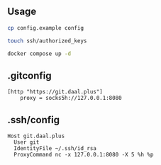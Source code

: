 ## Usage

```bash
cp config.example config
```

```bash
touch ssh/authorized_keys
```

```bash
docker compose up -d
```

## .gitconfig

```
[http "https://git.daal.plus"]
    proxy = socks5h://127.0.0.1:8080
```

## .ssh/config

```
Host git.daal.plus
  User git
  IdentityFile ~/.ssh/id_rsa
  ProxyCommand nc -x 127.0.0.1:8080 -X 5 %h %p
```
